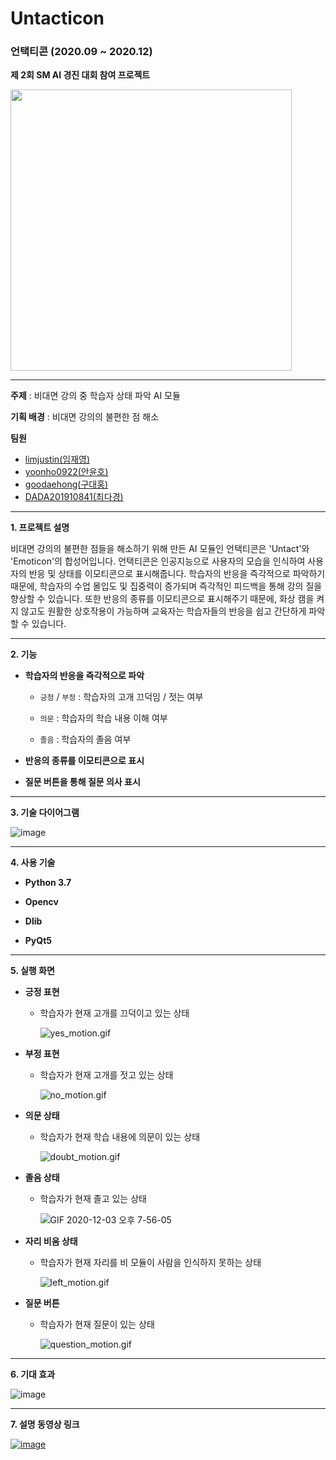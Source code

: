 # Untacticon

### 언택티콘 (2020.09 ~ 2020.12)

**제 2회 SM AI 경진 대회 참여 프로젝트**

<img src = "https://user-images.githubusercontent.com/55044278/100981443-29eba480-358a-11eb-8723-9309025aaa73.jpg" height = "450px">

----------

**주제** : 비대면 강의 중 학습자 상태 파악 AI 모듈

**기획 배경** : 비대면 강의의 불편한 점 해소

**팀원**

- [limjustin(임재영)](https://github.com/limjustin)
- [yoonho0922(안윤호)](https://github.com/yoonho0922)
- [goodaehong(구대홍)](https://github.com/goodaehong)
- [DADA201910841(최다경)](https://github.com/DADA201910841)

----------

**1. 프로젝트 설명**

비대면 강의의 불편한 점들을 해소하기 위해 만든 AI 모듈인 언택티콘은 'Untact'와 'Emoticon'의 합성어입니다. 언택티콘은 인공지능으로 사용자의 모습을 인식하여 사용자의 반응 및 상태를 이모티콘으로 표시해줍니다. 학습자의 반응을 즉각적으로 파악하기 때문에, 학습자의 수업 몰입도 및 집중력이 증가되며 즉각적인 피드백을 통해 강의 질을 향상할 수 있습니다. 또한 반응의 종류를 이모티콘으로 표시해주기 때문에, 화상 캠을 켜지 않고도 원활한 상호작용이 가능하며 교육자는 학습자들의 반응을 쉽고 간단하게 파악할 수 있습니다.

----------

**2. 기능**

- **학습자의 반응을 즉각적으로 파악**

  - ```긍정``` / ```부정```   : 학습자의 고개 끄덕임 / 젓는 여부
  
  - ```의문``` : 학습자의 학습 내용 이해 여부
  
  - ```졸음``` : 학습자의 졸음 여부 
  
- **반응의 종류를 이모티콘으로 표시**

- **질문 버튼을 통해 질문 의사 표시**

----------

**3. 기술 다이어그램**

![image](https://user-images.githubusercontent.com/55044278/100983892-4806d400-358d-11eb-8e0c-2008391b8b5b.png)

----------

**4. 사용 기술**

- **Python 3.7**

- **Opencv**

- **Dlib**

- **PyQt5**

----------

**5. 실행 화면**

- **긍정 표현**

  - 학습자가 현재 고개를 끄덕이고 있는 상태

    ![yes_motion.gif](https://github.com/yoonho0922/Untacticon/blob/master/readme_util/yes_motion.gif?raw=true)

- **부정 표현**

  - 학습자가 현재 고개를 젓고 있는 상태

    ![no_motion.gif](https://github.com/yoonho0922/Untacticon/blob/master/readme_util/no_motion.gif?raw=true)

 - **의문 상태**

     - 학습자가 현재 학습 내용에 의문이 있는 상태

       ![doubt_motion.gif](https://github.com/yoonho0922/Untacticon/blob/master/readme_util/doubt_motion.gif?raw=true)

- **졸음 상태**

  - 학습자가 현재 졸고 있는 상태

    ![GIF 2020-12-03 오후 7-56-05](https://user-images.githubusercontent.com/55044278/101001720-d76ab200-35a2-11eb-871d-feadc2fd5c74.gif)

- **자리 비움 상태**

  - 학습자가 현재 자리를 비 모듈이 사람을 인식하지 못하는 상태

    ![left_motion.gif](https://github.com/yoonho0922/Untacticon/blob/master/readme_util/left_motion.gif?raw=true)

- **질문 버튼**

  - 학습자가 현재 질문이 있는 상태

    ![question_motion.gif](https://github.com/yoonho0922/Untacticon/blob/master/readme_util/question_motion.gif?raw=true)

----------

**6. 기대 효과**

![image](https://user-images.githubusercontent.com/55044278/100985320-2f97b900-358f-11eb-8be6-ad5955710d16.png)

----------

**7. 설명 동영상 링크**

[![image](https://user-images.githubusercontent.com/55044278/101017572-9c21b080-35ad-11eb-894a-93fe443ab318.png)](https://youtu.be/Ry_QrVTIT5k)
